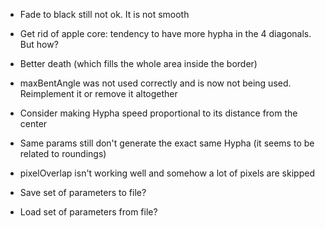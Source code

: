 - Fade to black still not ok. It is not smooth

- Get rid of apple core: tendency to have more hypha in the 4 diagonals. But how?
- Better death (which fills the whole area inside the border)
- maxBentAngle was not used correctly and is now not being used. Reimplement it or remove it altogether

- Consider making Hypha speed proportional to its distance from the center
- Same params still don't generate the exact same Hypha (it seems to be related to roundings)
- pixelOverlap isn't working well and somehow a lot of pixels are skipped

- Save set of parameters to file?
- Load set of parameters from file?
